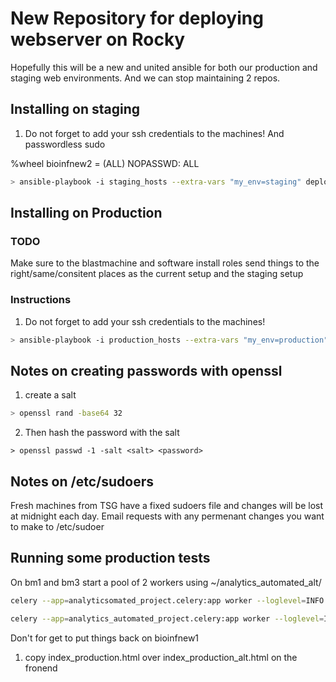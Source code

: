 
# New Repository for deploying webserver on Rocky

Hopefully this will be a new and united ansible for both our production and staging web environments. And we can stop maintaining 2 repos. 

## Installing on staging


1.  Do not forget to add your ssh credentials to the machines! And passwordless sudo

%wheel bioinfnew2 = (ALL) NOPASSWD: ALL

``` bash
> ansible-playbook -i staging_hosts --extra-vars "my_env=staging" deploy.yml
```

## Installing on Production

### TODO

Make sure to the blastmachine and software install roles send things to the right/same/consitent places
as the current setup and the staging setup

### Instructions

1.  Do not forget to add your ssh credentials to the machines!


``` bash
> ansible-playbook -i production_hosts --extra-vars "my_env=production" deploy.yml
```


## Notes on creating passwords with openssl

1. create a salt

``` bash
> openssl rand -base64 32
```

2. Then hash the password with the salt

```
> openssl passwd -1 -salt <salt> <password>
```

## Notes on /etc/sudoers

Fresh machines from TSG have a fixed sudoers file and changes will be lost at midnight each day. Email requests with any permenant changes you want to make to /etc/sudoer

## Running some production tests

On bm1 and bm3 start a pool of 2 workers using ~/analytics_automated_alt/

``` bash
celery --app=analyticsomated_project.celery:app worker --loglevel=INFO -Q low_localhost,localhost,high_localhost,celery,low_R,R,high_R,low_Python,Python,high_Python --pidfile=celery.pid --concurrency=2
```
``` bash
celery --app=analytics_automated_project.celery:app worker --loglevel=INFO -Q celery,blast,low_blast,high_blast --concurrency=2 --pidfile=celery.pid
```

Don't for get to put things back on bioinfnew1

1. copy index_production.html over index_production_alt.html on the fronend

